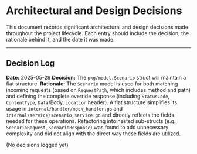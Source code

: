 # Architectural and Design Decisions

This document records significant architectural and design decisions made throughout the project lifecycle. Each entry should include the decision, the rationale behind it, and the date it was made.

---

## Decision Log

**Date:** 2025-05-28
**Decision:** The `pkg/model.Scenario` struct will maintain a flat structure.
**Rationale:** The `Scenario` model is used for both matching incoming requests (based on `RequestPath`, which includes method and path) and defining the complete override response (including `StatusCode`, `ContentType`, `Data`/Body, `Location` header). A flat structure simplifies its usage in `internal/handler/mock_handler.go` and `internal/service/scenario_service.go` and directly reflects the fields needed for these operations. Refactoring into nested sub-structs (e.g., `ScenarioRequest`, `ScenarioResponse`) was found to add unnecessary complexity and did not align with the direct way these fields are utilized.

(No decisions logged yet)

<!-- Example Entry:
**Date:** YYYY-MM-DD
**Decision:** Adopted [Technology/Pattern X] for [Specific Purpose Y].
**Rationale:** [Brief explanation of why this decision was made, alternatives considered, and trade-offs.]
--> 

